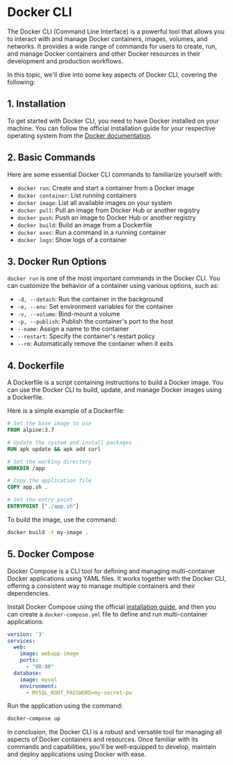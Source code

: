 # Docker CLI

The Docker CLI (Command Line Interface) is a powerful tool that allows you to interact with and manage Docker containers, images, volumes, and networks. It provides a wide range of commands for users to create, run, and manage Docker containers and other Docker resources in their development and production workflows.

In this topic, we'll dive into some key aspects of Docker CLI, covering the following:

## 1. Installation

To get started with Docker CLI, you need to have Docker installed on your machine. You can follow the official installation guide for your respective operating system from the [Docker documentation](https://docs.docker.com/get-docker/).

## 2. Basic Commands

Here are some essential Docker CLI commands to familiarize yourself with:

- `docker run`: Create and start a container from a Docker image
- `docker container`: List running containers
- `docker image`: List all available images on your system
- `docker pull`: Pull an image from Docker Hub or another registry
- `docker push`: Push an image to Docker Hub or another registry
- `docker build`: Build an image from a Dockerfile
- `docker exec`: Run a command in a running container
- `docker logs`: Show logs of a container

## 3. Docker Run Options

`docker run` is one of the most important commands in the Docker CLI. You can customize the behavior of a container using various options, such as:

- `-d, --detach`: Run the container in the background
- `-e, --env`: Set environment variables for the container
- `-v, --volume`: Bind-mount a volume
- `-p, --publish`: Publish the container's port to the host
- `--name`: Assign a name to the container
- `--restart`: Specify the container's restart policy
- `--rm`: Automatically remove the container when it exits

## 4. Dockerfile

A Dockerfile is a script containing instructions to build a Docker image. You can use the Docker CLI to build, update, and manage Docker images using a Dockerfile.

Here is a simple example of a Dockerfile:

```Dockerfile
# Set the base image to use
FROM alpine:3.7

# Update the system and install packages
RUN apk update && apk add curl

# Set the working directory
WORKDIR /app

# Copy the application file
COPY app.sh .

# Set the entry point
ENTRYPOINT ["./app.sh"]
```

To build the image, use the command:

```bash
docker build -t my-image .
```

## 5. Docker Compose

Docker Compose is a CLI tool for defining and managing multi-container Docker applications using YAML files. It works together with the Docker CLI, offering a consistent way to manage multiple containers and their dependencies.

Install Docker Compose using the official [installation guide](https://docs.docker.com/compose/install/), and then you can create a `docker-compose.yml` file to define and run multi-container applications:

```yaml
version: '3'
services:
  web:
    image: webapp-image
    ports:
      - "80:80"
  database:
    image: mysql
    environment:
      - MYSQL_ROOT_PASSWORD=my-secret-pw
```

Run the application using the command:

```bash
docker-compose up
```

In conclusion, the Docker CLI is a robust and versatile tool for managing all aspects of Docker containers and resources. Once familiar with its commands and capabilities, you'll be well-equipped to develop, maintain and deploy applications using Docker with ease.